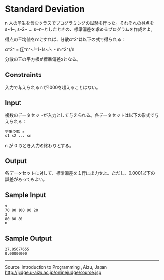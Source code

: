 Standard Deviation
==================

n
人の学生を含むクラスでプログラミングの試験を行った。それぞれの得点をs~1~,
s~2~ ... s~n~としたときの、標準偏差を求めるプログラムを作成せよ。

得点の平均値をｍとすれば、分散α^2^は以下の式で得られる：

α^2^ = (∑^n^~*i*=1~(s~*i*~ - m)^2^)/n

分散の正の平方根が標準偏差αとなる。

Constraints
-----------

入力で与えられるｎが1000を超えることはない。

Input
-----

複数のデータセットが入力として与えられる。各データセットは以下の形式で与えられる：

    学生の数 n
    s1 s2 ... sn

n が 0 のとき入力の終わりとする。

Output
------

各データセットに対して、標準偏差を１行に出力せよ。ただし、0.0001以下の誤差があってもよい。

Sample Input
------------

    5
    70 80 100 90 20
    3
    80 80 80
    0

Sample Output
-------------

    27.85677655
    0.00000000

* * * * *

Source: Introduction to Programming , Aizu, Japan\
 <http://judge.u-aizu.ac.jp/onlinejudge/course.jsp>

 


